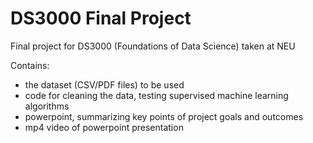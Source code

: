 # DS3000 Final Project
Final project for DS3000 (Foundations of Data Science) taken at NEU

Contains:
- the dataset (CSV/PDF files) to be used 
- code for cleaning the data, testing supervised machine learning algorithms
- powerpoint, summarizing key points of project goals and outcomes
- mp4 video of powerpoint presentation
